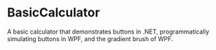 # BasicCalculator
A basic calculator that demonstrates buttons in .NET, programmatically simulating buttons in WPF, and the gradient brush of WPF.
